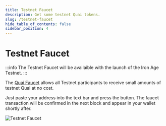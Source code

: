 ```yaml
---
title: Testnet Faucet
description: Get some testnet Quai tokens.
slug: /testnet-faucet
hide_table_of_contents: false
sidebar_position: 4
---
```


# Testnet Faucet

:::info
The Testnet Faucet will be availaible with the launch of the Iron Age Testnet.
:::

The [Quai Faucet](https://dashboard.quai.network/faucet) allows all Testnet participants to receive small amounts of testnet Quai at no cost.

Just paste your address into the text bar and press the button. The faucet transaction will be confirmed in the next block and appear in your wallet shortly after.

![Testnet Faucet](/img/Faucet.webp)
